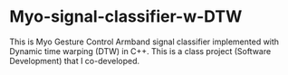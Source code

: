 # Myo-signal-classifier-w-DTW

This is Myo Gesture Control Armband signal classifier implemented with Dynamic time warping (DTW) in C++. This is a class project (Software Development) that I co-developed.

